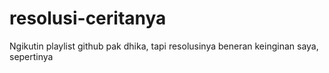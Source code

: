 # resolusi-ceritanya
Ngikutin playlist github pak dhika, tapi resolusinya beneran keinginan saya, sepertinya
